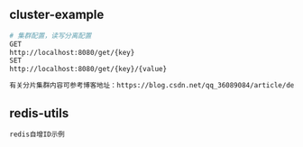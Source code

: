 ## cluster-example
```bash
# 集群配置，读写分离配置  
GET  
http://localhost:8080/get/{key}  
SET  
http://localhost:8080/get/{key}/{value}  

有关分片集群内容可参考博客地址：https://blog.csdn.net/qq_36089084/article/details/132056992  
```

## redis-utils
```bash
redis自增ID示例  
```
